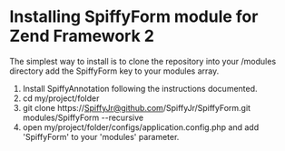 # Installing SpiffyForm module for Zend Framework 2
The simplest way to install is to clone the repository into your /modules directory add the 
SpiffyForm key to your modules array.

  1. Install SpiffyAnnotation following the instructions documented.
  2. cd my/project/folder
  3. git clone https://SpiffyJr@github.com/SpiffyJr/SpiffyForm.git modules/SpiffyForm --recursive
  4. open my/project/folder/configs/application.config.php and add 'SpiffyForm' to your 'modules' parameter.